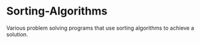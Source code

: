 # Sorting-Algorithms
Various problem solving programs that use sorting algorithms to achieve a solution.

